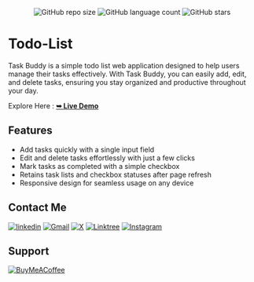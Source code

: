 <div align="center">
  
  ![GitHub repo size](https://img.shields.io/github/repo-size/divyanshdj/Todo-List)
  ![GitHub language count](https://img.shields.io/github/languages/count/divyanshdj/Todo-List)
  ![GitHub stars](https://img.shields.io/github/stars/divyanshdj/Todo-List?style=social)

</div>
<div align="left">

  # Todo-List

  Task Buddy is a simple todo list web application designed to help users manage their tasks effectively. With Task Buddy, you can easily add, edit, and delete tasks, ensuring you stay organized and productive throughout your day.

  Explore Here :   <a href="https://todo-work-list.netlify.app/"><strong>➥ Live Demo</strong></a>

## Features

- Add tasks quickly with a single input field
- Edit and delete tasks effortlessly with just a few clicks
- Mark tasks as completed with a simple checkbox
- Retains task lists and checkbox statuses after page refresh
- Responsive design for seamless usage on any device

</div>

<div align="left">

## Contact Me
  
  [![linkedin](https://img.shields.io/badge/linkedin-0A66C2?style=for-the-badge&logo=linkedin&logoColor=white)](https://www.linkedin.com/in/divyansh-jain-29712726b)
  [![Gmail](https://img.shields.io/badge/Gmail-D14836?style=for-the-badge&logo=gmail&logoColor=white)](mailto:divyanshjain749@gmail.com)
  [![X](https://img.shields.io/badge/X-%23000000.svg?style=for-the-badge&logo=X&logoColor=white)](https://twitter.com/divyansh_dj3)
  [![Linktree](https://img.shields.io/badge/linktree-1de9b6?style=for-the-badge&logo=linktree&logoColor=white)](https://linktr.ee/divyanshdj)
  [![Instagram](https://img.shields.io/badge/Instagram-%23E4405F.svg?style=for-the-badge&logo=Instagram&logoColor=white)](https://www.instagram.com/mr_divyansh_dj/)
  
</div>

## Support

[![BuyMeACoffee](https://img.shields.io/badge/Buy%20Me%20a%20Coffee-ffdd00?style=for-the-badge&logo=buy-me-a-coffee&logoColor=black)](https://buymeacoffee.com/djboss88347) 
